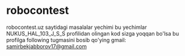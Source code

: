 # robocontest
robocontest.uz saytidagi masalalar yechimi bu yechimlar NUKUS_HAL_103_J_S_S profilidan olingan kod sizga yoqqan bo'lsa bu profilga following tugmasini bosib qo'ying
gmail:
    samirbekjabborov17@gmail.com
